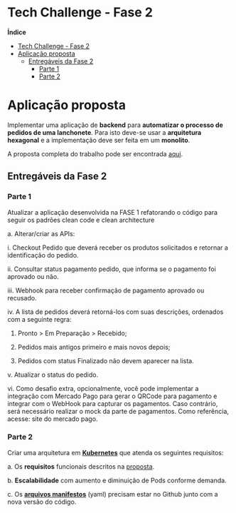 # Tech Challenge - Fase 2

**Índice**

- [Tech Challenge - Fase 2](#tech-challenge---fase-2)
- [Aplicação proposta](#aplicação-proposta)
  - [Entregáveis da Fase 2](#entregáveis-da-fase-2)
    - [Parte 1](#parte-1)
    - [Parte 2](#parte-2)

# Aplicação proposta

Implementar uma aplicação de **backend** para **automatizar o processo de pedidos de uma lanchonete**. Para isto deve-se usar a **arquitetura hexagonal** e a implementação deve ser feita em um **monolito**.

A proposta completa do trabalho pode ser encontrada [aqui](PROPOSTA.md).

## Entregáveis da Fase 2

### Parte 1 

Atualizar a aplicação desenvolvida na FASE 1 refatorando o código para seguir os padrões clean code e clean architecture

a. Alterar/criar as APIs:

i. Checkout Pedido que deverá receber os produtos solicitados e retornar a identificação do pedido.

ii. Consultar status pagamento pedido, que informa se o pagamento foi aprovado ou não.

iii. Webhook para receber confirmação de pagamento aprovado ou recusado.

iv. A lista de pedidos deverá retorná-los com suas descrições, ordenados com a seguinte regra:

1. Pronto > Em Preparação > Recebido;

2. Pedidos mais antigos primeiro e mais novos depois;

3. Pedidos com status Finalizado não devem aparecer na lista.

v. Atualizar o status do pedido.

vi. Como desafio extra, opcionalmente, você pode implementar a integração com Mercado Pago para gerar o QRCode para pagamento e integrar com o WebHook para capturar os pagamentos. Caso contrário, será necessário realizar o mock da parte de pagamentos. Como referência, acesse: site do mercado pago.

### Parte 2

Criar uma arquitetura em [**Kubernetes**](https://kubernetes.io) que atenda os seguintes requisitos:

a. Os **requisitos** funcionais descritos na [proposta](PROPOSTA.md). 

b. **Escalabilidade** com aumento e diminuição de Pods conforme demanda.

c. Os [**arquivos manifestos**](/k8s) (yaml) precisam estar no Github junto com a nova versão do código.
